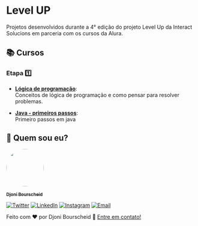 # Level UP

Projetos desenvolvidos durante a 4° edição do projeto Level Up da Interact Solucions em parceria com os cursos da Alura.

## 📚 Cursos

### Etapa 1️⃣

- **[Lógica de programação](https://cursos.alura.com.br/course/logica-programacao-javascript-html)**:  
  Conceitos de lógica de programação e como pensar para resolver problemas.

- **[Java - primeiros passos](https://cursos.alura.com.br/course/java-criando-primeira-aplicacao)**:  
  Primeiro passos em java

## 👋 Quem sou eu?

<a href="https://github.com/djonibourscheid">
  <img style="border-radius: 50%" src="https://avatars.githubusercontent.com/u/62856037?v=4" width="100px">

  <sub><b>Djoni Bourscheid</b></sub>
</a>

[![Twitter](https://img.shields.io/badge/Twitter-informational?style=for-the-badge&logo=twitter&logoColor=white)](https://twitter.com/djonibourscheid)
[![LinkedIn](https://img.shields.io/badge/Linkedin-0A66C2?style=for-the-badge&logo=linkedin&logoColor=white)](https://www.linkedin.com/in/djonibourscheid/)
[![Instagram](https://img.shields.io/badge/Instagram-E4405F?style=for-the-badge&logo=instagram&logoColor=white)](https://www.instagram.com/djonibourscheid/)
[![Email](https://img.shields.io/badge/Gmail-D14836?style=for-the-badge&logo=gmail&logoColor=white)](mailto:djonibourscheid@gmail.com)

Feito com ❤️ por Djoni Bourscheid 👋 [Entre em contato!](https://www.linkedin.com/in/djonibourscheid/)
